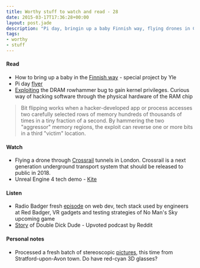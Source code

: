 ```yaml
---
title: Worthy stuff to watch and read - 28
date: 2015-03-17T17:36:28+00:00
layout: post.jade
description: "Pi day, bringin up a baby Finnish way, flying drones in Crossrail tonnels, fresh Radio Badger episode"
tags:
- worthy
- stuff
---
```


#### Read

* How to bring up a baby in the [Finnish way](http://kioski.yle.fi/omat/how-to-bring-up-a-baby-in-the-finnish-way) - special project by Yle
* Pi day [flyer](https://twitter.com/paul_irish/status/576786039181828096/photo/1)
* [Exploiting](http://arstechnica.com/security/2015/03/cutting-edge-hack-gives-super-user-status-by-exploiting-dram-weakness/) the DRAM rowhammer bug to gain kernel privileges. Curious way of hacking software through the physical hardware of the RAM chip

>Bit flipping works when a hacker-developed app or process accesses two carefully selected rows of memory hundreds of thousands of times in a tiny fraction of a second. By hammering the two "aggressor" memory regions, the exploit can reverse one or more bits in a third "victim" location.

#### Watch

* Flying a drone through [Crossrail](https://www.youtube.com/watch?v=atzMl1jHjlA) tunnels in London. Crossrail is a next generation underground transport system that should be released to public in 2018.
* Unreal Engine 4 tech demo - [Kite](https://www.youtube.com/watch?v=w6EMc6eu3c8)

#### Listen

* Radio Badger fresh [episode](http://radiobadger.com/posts/2015-03-12.html) on web dev, tech stack used by engineers at Red Badger, VR gadgets and testing strategies of No Man's Sky upcoming game
* [Story](https://itunes.apple.com/gb/podcast/007-double-dick-dude/id954162809?i=336393722&mt=2) of Double Dick Dude - Upvoted podcast by Reddit

#### Personal notes

* Processed a fresh batch of stereoscopic [pictures](https://www.flickr.com/photos/karismafilms/sets/72157650876871407/), this time from Stratford-upon-Avon town. Do have red-cyan 3D glasses?
